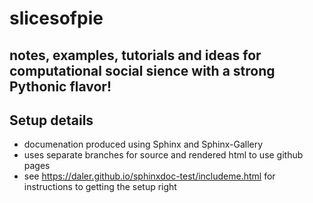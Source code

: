 

# __slicesofpie__ 
## notes, examples, tutorials and ideas for computational social sience with a strong Pythonic flavor!


## Setup details

* documenation produced using Sphinx and Sphinx-Gallery
* uses separate branches for source and rendered html to use github pages
* see https://daler.github.io/sphinxdoc-test/includeme.html for instructions to getting the setup right
